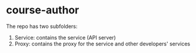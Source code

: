 # course-author
The repo has two subfolders:
1. Service: contains the service (API server)
2. Proxy: contains the proxy for the service and other developers' services